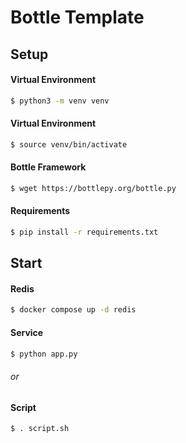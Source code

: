 # Bottle Template

## Setup

#### Virtual Environment
```bash
$ python3 -m venv venv
```

#### Virtual Environment
```bash
$ source venv/bin/activate
```

#### Bottle Framework
```bash
$ wget https://bottlepy.org/bottle.py
```

#### Requirements
```bash
$ pip install -r requirements.txt
```

## Start

#### Redis
```bash
$ docker compose up -d redis
```

#### Service
```bash
$ python app.py
```

###### or

#### Script
```bash
$ . script.sh
```